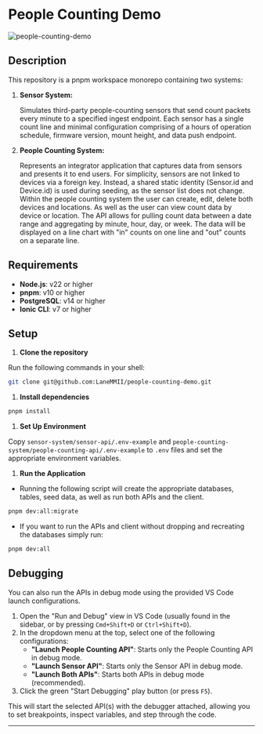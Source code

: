 # People Counting Demo

![people-counting-demo](https://github.com/user-attachments/assets/c068fee3-d9f6-472b-8da8-eac4d0a26597)

## Description

This repository is a pnpm workspace monorepo containing two systems:

1. **Sensor System:**

   Simulates third-party people-counting sensors that send count packets every minute to a specified ingest endpoint. Each sensor has a single count line and minimal configuration comprising of a hours of operation schedule, firmware version, mount height, and data push endpoint.

2. **People Counting System:**

   Represents an integrator application that captures data from sensors and presents it to end users. For simplicity, sensors are not linked to devices via a foreign key. Instead, a shared static identity (Sensor.id and Device.id) is used during seeding, as the sensor list does not change. Within the people counting system the user can create, edit, delete both devices and locations. As well as the user can view count data by device or location. The API allows for pulling count data between a date range and aggregating by minute, hour, day, or week. The data will be displayed on a line chart with "in" counts on one line and "out" counts on a separate line.

## Requirements

- **Node.js**: v22 or higher
- **pnpm**: v10 or higher
- **PostgreSQL**: v14 or higher
- **Ionic CLI**: v7 or higher

## Setup

1. **Clone the repository**

Run the following commands in your shell:

```sh
git clone git@github.com:LaneMMII/people-counting-demo.git
```

1. **Install dependencies**

```sh
pnpm install
```

1. **Set Up Environment**

Copy `sensor-system/sensor-api/.env-example` and `people-counting-system/people-counting-api/.env-example` to `.env` files and set the appropriate environment variables.

1. **Run the Application**

- Running the following script will create the appropriate databases, tables, seed data, as well as run both APIs and the client.

```sh
pnpm dev:all:migrate
```

- If you want to run the APIs and client without dropping and recreating the databases simply run:

```sh
pnpm dev:all
```

## Debugging

You can also run the APIs in debug mode using the provided VS Code launch configurations.

1. Open the "Run and Debug" view in VS Code (usually found in the sidebar, or by pressing `Cmd+Shift+D` or `Ctrl+Shift+D`).
2. In the dropdown menu at the top, select one of the following configurations:
   - **"Launch People Counting API"**: Starts only the People Counting API in debug mode.
   - **"Launch Sensor API"**: Starts only the Sensor API in debug mode.
   - **"Launch Both APIs"**: Starts both APIs in debug mode (recommended).
3. Click the green "Start Debugging" play button (or press `F5`).

This will start the selected API(s) with the debugger attached, allowing you to set breakpoints, inspect variables, and step through the code.

---
